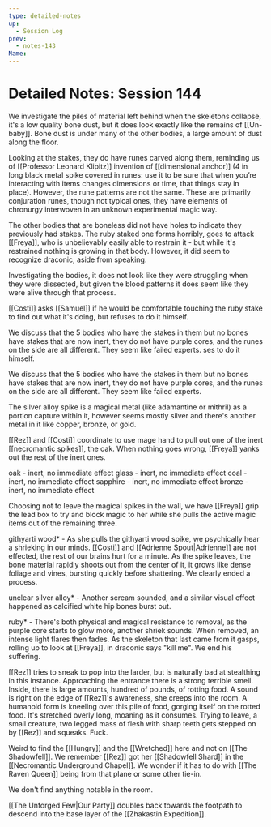 ```yaml
---
type: detailed-notes
up:
  - Session Log
prev:
  - notes-143
Name:
---
```

# Detailed Notes: Session 144

We investigate the piles of material left behind when the skeletons collapse, it's a low quality bone dust, but it does look exactly like the remains of [[Un-baby]]. Bone dust is under many of the other bodies, a large amount of dust along the floor. 

Looking at the stakes, they do have runes carved along them, reminding us of [[Professor Leonard Klipitz]] invention of [[dimensional anchor]] (4 in long black metal spike covered in runes: use it to be sure that when you’re interacting with items changes dimensions or time, that things stay in place). However, the rune patterns are not the same. These are primarily conjuration runes, though not typical ones, they have elements of chronurgy interwoven in an unknown experimental magic way. 

The other bodies that are boneless did not have holes to indicate they previously had stakes. The ruby staked one forms horribly, goes to attack [[Freya]], who is unbelievably easily able to restrain it - but while it's restrained nothing is growing in that body. However, it did seem to recognize draconic, aside from speaking. 

Investigating the bodies, it does not look like they were struggling when they were dissected, but given the blood patterns it does seem like they were alive through that process.

[[Costi]] asks [[Samuel]] if he would be comfortable touching the ruby stake to find out what it's doing, but refuses to do it himself. 

We discuss that the 5 bodies who have the stakes in them but no bones have stakes that are now inert, they do not have purple cores, and the runes on the side are all different. They seem like failed experts. ses to do it himself. 

We discuss that the 5 bodies who have the stakes in them but no bones have stakes that are now inert, they do not have purple cores, and the runes on the side are all different. They seem like failed experts. 

The silver alloy spike is a magical metal (like adamantine or mithril) as a portion capture within it, however seems mostly silver and there's another metal in it like copper, bronze, or gold. 

[[Rez]] and [[Costi]] coordinate to use mage hand to pull out one of the inert [[necromantic spikes]], the oak. When nothing goes wrong, [[Freya]] yanks out the rest of the inert ones.   

oak - inert, no immediate effect
glass - inert, no immediate effect
coal - inert, no immediate effect
sapphire - inert, no immediate effect
bronze - inert, no immediate effect

Choosing not to leave the magical spikes in the wall, we have [[Freya]] grip the lead box to try and block magic to her while she pulls the active magic items out of the remaining three. 

githyarti wood* - As she pulls the githyarti wood spike, we psychically hear a shrieking in our minds. [[Costi]] and [[Adrienne Spout|Adrienne]] are not effected, the rest of our brains hurt for a minute. As the spike leaves, the bone material rapidly shoots out from the center of it, it grows like dense foliage and vines, bursting quickly before shattering. We clearly ended a process.

unclear silver alloy* - Another scream sounded, and a similar visual effect happened as calcified white hip bones burst out. 

ruby* - There's both physical and magical resistance to removal, as the purple core starts to glow more, another shriek sounds. When removed, an intense light flares then fades. As the skeleton that last came from it gasps, rolling up to look at [[Freya]], in draconic says "kill me". We end his suffering. 

[[Rez]] tries to sneak to pop into the larder, but is naturally bad at stealthing in this instance. Approaching the entrance there is a strong terrible smell. Inside, there is large amounts, hundred of pounds, of rotting food. A sound is right on the edge of [[Rez]]'s awareness, she creeps into the room. A humanoid form is kneeling over this pile of food, gorging itself on the rotted food. It's stretched overly long, moaning as it consumes. Trying to leave, a small creature, two legged mass of flesh with sharp teeth gets stepped on by [[Rez]] and squeaks. Fuck. 

Weird to find the [[Hungry]] and the [[Wretched]] here and not on [[The Shadowfell]]. We remember [[Rez]] got her [[Shadowfell Shard]] in the [[Necromantic Underground Chapel]]. We wonder if it has to do with [[The Raven Queen]] being from that plane or some other tie-in. 

We don't find anything notable in the room. 

[[The Unforged Few|Our Party]] doubles back towards the footpath to descend into the base layer of the [[Zhakastin Expedition]]. 
